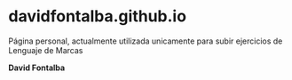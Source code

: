 # davidfontalba.github.io
Página personal, actualmente utilizada unicamente para subir ejercicios de Lenguaje de Marcas

**David Fontalba**
